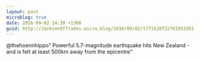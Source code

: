```yaml
---
layout: post
microblog: true
date: 2016-09-02 14:30 +1300
guid: http://JacksonOfTrades.micro.blog/2016/09/02/t771520722761953281.html
---
```

@thehoennhippo" Powerful 5.7-magnitude earthquake hits New Zealand - and is felt at least 500km away from the epicentre"
